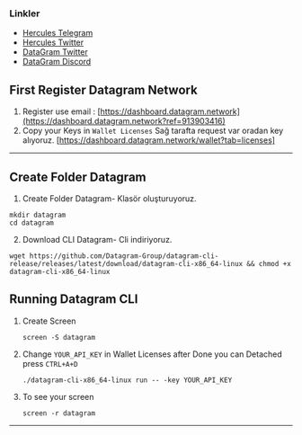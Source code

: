 
### Linkler
 * [Hercules Telegram](https://t.me/HerculesNodeTG)
 * [Hercules Twitter](https://twitter.com/Herculesnode)
 * [DataGram Twitter](https://twitter.com/DGramNetwork)
 * [DataGram Discord](https://discord.com/invite/datagramnetwork)
## First Register Datagram Network ##
  1. Register use email : [https://dashboard.datagram.network](https://dashboard.datagram.network?ref=913903416) 
  2. Copy your Keys in `Wallet Licenses` Sağ tarafta request var oradan key alıyoruz. [https://dashboard.datagram.network/wallet?tab=licenses]
--------------------------------------------------
## Create Folder Datagram ##
  1. Create Folder Datagram- Klasör oluşturuyoruz.

    mkdir datagram
    cd datagram
    
  2. Download CLI Datagram- Cli indiriyoruz. 

    
    wget https://github.com/Datagram-Group/datagram-cli-release/releases/latest/download/datagram-cli-x86_64-linux && chmod +x datagram-cli-x86_64-linux
    
## Running Datagram CLI ##
  1. Create Screen
     ```
     screen -S datagram
     ```
  2. Change `YOUR_API_KEY` in Wallet Licenses after Done you can Detached press `CTRL+A+D`
     ```
     ./datagram-cli-x86_64-linux run -- -key YOUR_API_KEY
     ```
  3. To see your screen
     ```
     screen -r datagram
     ```
-------------------------------------
